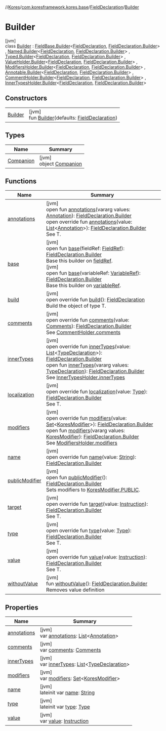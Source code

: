 //[Kores](../../../../index.md)/[com.koresframework.kores.base](../../index.md)/[FieldDeclaration](../index.md)/[Builder](index.md)

# Builder

[jvm]\
class [Builder](index.md) : [FieldBase.Builder](../../-field-base/-builder/index.md)<[FieldDeclaration](../index.md), [FieldDeclaration.Builder](index.md)> , [Named.Builder](../../-named/-builder/index.md)<[FieldDeclaration](../index.md), [FieldDeclaration.Builder](index.md)> , [Typed.Builder](../../-typed/-builder/index.md)<[FieldDeclaration](../index.md), [FieldDeclaration.Builder](index.md)> , [ValueHolder.Builder](../../-value-holder/-builder/index.md)<[FieldDeclaration](../index.md), [FieldDeclaration.Builder](index.md)> , [ModifiersHolder.Builder](../../-modifiers-holder/-builder/index.md)<[FieldDeclaration](../index.md), [FieldDeclaration.Builder](index.md)> , [Annotable.Builder](../../-annotable/-builder/index.md)<[FieldDeclaration](../index.md), [FieldDeclaration.Builder](index.md)> , [CommentHolder.Builder](../../../com.koresframework.kores.base.comment/-comment-holder/-builder/index.md)<[FieldDeclaration](../index.md), [FieldDeclaration.Builder](index.md)> , [InnerTypesHolder.Builder](../../-inner-types-holder/-builder/index.md)<[FieldDeclaration](../index.md), [FieldDeclaration.Builder](index.md)>

## Constructors

| | |
|---|---|
| [Builder](-builder.md) | [jvm]<br>fun [Builder](-builder.md)(defaults: [FieldDeclaration](../index.md)) |

## Types

| Name | Summary |
|---|---|
| [Companion](-companion/index.md) | [jvm]<br>object [Companion](-companion/index.md) |

## Functions

| Name | Summary |
|---|---|
| [annotations](../../-annotable/-builder/annotations.md) | [jvm]<br>open fun [annotations](../../-annotable/-builder/annotations.md)(vararg values: [Annotation](../../-annotation/index.md)): [FieldDeclaration.Builder](index.md)<br>open override fun [annotations](annotations.md)(value: [List](https://kotlinlang.org/api/latest/jvm/stdlib/kotlin.collections/-list/index.html)<[Annotation](../../-annotation/index.md)>): [FieldDeclaration.Builder](index.md)<br>See T. |
| [base](../../-field-base/-builder/base.md) | [jvm]<br>open fun [base](../../-field-base/-builder/base.md)(fieldRef: [FieldRef](../../../com.koresframework.kores.common/-field-ref/index.md)): [FieldDeclaration.Builder](index.md)<br>Base this builder on [fieldRef](../../-field-base/-builder/base.md).<br>[jvm]<br>open fun [base](../../-field-base/-builder/base.md)(variableRef: [VariableRef](../../../com.koresframework.kores.common/-variable-ref/index.md)): [FieldDeclaration.Builder](index.md)<br>Base this builder on [variableRef](../../-field-base/-builder/base.md). |
| [build](build.md) | [jvm]<br>open override fun [build](build.md)(): [FieldDeclaration](../index.md)<br>Build the object of type T. |
| [comments](comments.md) | [jvm]<br>open override fun [comments](comments.md)(value: [Comments](../../../com.koresframework.kores.base.comment/-comments/index.md)): [FieldDeclaration.Builder](index.md)<br>See [CommentHolder.comments](../../../com.koresframework.kores.base.comment/-comment-holder/comments.md) |
| [innerTypes](inner-types.md) | [jvm]<br>open override fun [innerTypes](inner-types.md)(value: [List](https://kotlinlang.org/api/latest/jvm/stdlib/kotlin.collections/-list/index.html)<[TypeDeclaration](../../-type-declaration/index.md)>): [FieldDeclaration.Builder](index.md)<br>open fun [innerTypes](../../-inner-types-holder/-builder/inner-types.md)(vararg values: [TypeDeclaration](../../-type-declaration/index.md)): [FieldDeclaration.Builder](index.md)<br>See [InnerTypesHolder.innerTypes](../../-inner-types-holder/inner-types.md) |
| [localization](localization.md) | [jvm]<br>open override fun [localization](localization.md)(value: [Type](https://docs.oracle.com/javase/8/docs/api/java/lang/reflect/Type.html)): [FieldDeclaration.Builder](index.md)<br>See T. |
| [modifiers](modifiers.md) | [jvm]<br>open override fun [modifiers](modifiers.md)(value: [Set](https://kotlinlang.org/api/latest/jvm/stdlib/kotlin.collections/-set/index.html)<[KoresModifier](../../-kores-modifier/index.md)>): [FieldDeclaration.Builder](index.md)<br>open fun [modifiers](../../-modifiers-holder/-builder/modifiers.md)(vararg values: [KoresModifier](../../-kores-modifier/index.md)): [FieldDeclaration.Builder](index.md)<br>See [ModifiersHolder.modifiers](../../-modifiers-holder/modifiers.md) |
| [name](name.md) | [jvm]<br>open override fun [name](name.md)(value: [String](https://kotlinlang.org/api/latest/jvm/stdlib/kotlin/-string/index.html)): [FieldDeclaration.Builder](index.md) |
| [publicModifier](../../-modifiers-holder/-builder/public-modifier.md) | [jvm]<br>open fun [publicModifier](../../-modifiers-holder/-builder/public-modifier.md)(): [FieldDeclaration.Builder](index.md)<br>Sets modifiers to [KoresModifier.PUBLIC](../../-kores-modifier/-p-u-b-l-i-c/index.md). |
| [target](target.md) | [jvm]<br>open override fun [target](target.md)(value: [Instruction](../../../com.koresframework.kores/-instruction/index.md)): [FieldDeclaration.Builder](index.md)<br>See T. |
| [type](type.md) | [jvm]<br>open override fun [type](type.md)(value: [Type](https://docs.oracle.com/javase/8/docs/api/java/lang/reflect/Type.html)): [FieldDeclaration.Builder](index.md)<br>See T. |
| [value](value.md) | [jvm]<br>open override fun [value](value.md)(value: [Instruction](../../../com.koresframework.kores/-instruction/index.md)): [FieldDeclaration.Builder](index.md)<br>See T. |
| [withoutValue](without-value.md) | [jvm]<br>fun [withoutValue](without-value.md)(): [FieldDeclaration.Builder](index.md)<br>Removes value definition |

## Properties

| Name | Summary |
|---|---|
| [annotations](annotations.md) | [jvm]<br>var [annotations](annotations.md): [List](https://kotlinlang.org/api/latest/jvm/stdlib/kotlin.collections/-list/index.html)<[Annotation](../../-annotation/index.md)> |
| [comments](comments.md) | [jvm]<br>var [comments](comments.md): [Comments](../../../com.koresframework.kores.base.comment/-comments/index.md) |
| [innerTypes](inner-types.md) | [jvm]<br>var [innerTypes](inner-types.md): [List](https://kotlinlang.org/api/latest/jvm/stdlib/kotlin.collections/-list/index.html)<[TypeDeclaration](../../-type-declaration/index.md)> |
| [modifiers](modifiers.md) | [jvm]<br>var [modifiers](modifiers.md): [Set](https://kotlinlang.org/api/latest/jvm/stdlib/kotlin.collections/-set/index.html)<[KoresModifier](../../-kores-modifier/index.md)> |
| [name](name.md) | [jvm]<br>lateinit var [name](name.md): [String](https://kotlinlang.org/api/latest/jvm/stdlib/kotlin/-string/index.html) |
| [type](type.md) | [jvm]<br>lateinit var [type](type.md): [Type](https://docs.oracle.com/javase/8/docs/api/java/lang/reflect/Type.html) |
| [value](value.md) | [jvm]<br>var [value](value.md): [Instruction](../../../com.koresframework.kores/-instruction/index.md) |
